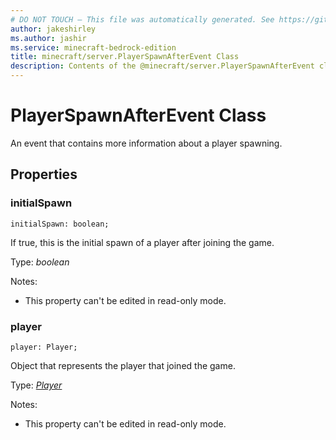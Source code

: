 ```yaml
---
# DO NOT TOUCH — This file was automatically generated. See https://github.com/mojang/minecraftapidocsgenerator to modify descriptions, examples, etc.
author: jakeshirley
ms.author: jashir
ms.service: minecraft-bedrock-edition
title: minecraft/server.PlayerSpawnAfterEvent Class
description: Contents of the @minecraft/server.PlayerSpawnAfterEvent class.
---
```

# PlayerSpawnAfterEvent Class

An event that contains more information about a player spawning.

## Properties

### **initialSpawn**
`initialSpawn: boolean;`

If true, this is the initial spawn of a player after joining the game.

Type: *boolean*

Notes:
  - This property can't be edited in read-only mode.

### **player**
`player: Player;`

Object that represents the player that joined the game.

Type: [*Player*](Player.md)

Notes:
  - This property can't be edited in read-only mode.
